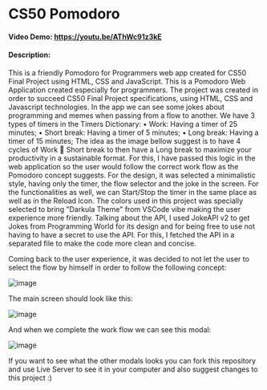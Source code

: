 # CS50 Pomodoro
#### Video Demo:  https://youtu.be/AThWc91z3kE
#### Description:
This is a friendly Pomodoro for Programmers web app created for CS50 Final Project using HTML, CSS and JavaScript.
This is a Pomodoro Web Application created especially for programmers.
The project was created in order to succeed CS50 Final Project specifications, using HTML, CSS and Javascript technologies.
In the app we can see some jokes about programming and memes when passing from a flow to another.
We have 3 types of timers in the Timers Dictionary:
•	Work: Having a timer of 25 minutes;
•	Short break: Having a timer of 5 minutes;
•	Long break: Having a timer of 15 minutes;
The idea as the image bellow suggest is to have 4 cycles of Work  Short break to then have a Long break to maximize your productivity in a sustainable format.
For this, I have passed this logic in the web application so the user would follow the correct work flow as the Pomodoro concept suggests.
For the design, it was selected a minimalistic style, having only the timer, the flow selector and the joke in the screen. For the functionalities as well, we can Start/Stop the timer in the same place as well as in the Reload Icon.
The colors used in this project was specially selected to bring "Darkula Theme" from VSCode vibe making the user experience more friendly.
Talking about the API, I used JokeAPI v2 to get Jokes from Programming World for its design and for being free to use not having to have a secret to use the API.
For this, I fetched the API in a separated file to make the code more clean and concise.

Coming back to the user experience, it was decided to not let the user to select the flow by himself in order to follow the following concept:

 ![image](https://images.ctfassets.net/dm4oa8qtogq0/390glBwOnV44EyoPoiJC6Z/3ddbb50dbc61e3a11afc6b05aa9e21ab/productivity-method_pomodoro-summary.jpg)

 The main screen should look like this:

![image](https://github.com/pedrowerkhaizer/Pomodoro/assets/42971669/d8273ade-8b7f-4fe5-bf4b-b61d232aa294)

And when we complete the work flow we can see this modal:

![image](https://github.com/pedrowerkhaizer/Pomodoro/assets/42971669/33e203fc-701d-4413-824c-cff9d111d12d)

If you want to see what the other modals looks you can fork this repository and use Live Server to see it in your computer and also suggest changes to this project :)





